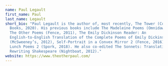 ```yaml
---
name: Paul Legault
first_name: Paul
last_name: Legault
short_bio: "Paul Legault is the author of, most recently, The Tower (Coach House
  Books, 2020). His previous books include The Madeleine Poems (Omnidawn, 2010),
  The Other Poems (Fence, 2011), The Emily Dickinson Reader: An
  English-to-English Translation of the Complete Poems of Emily Dickinson
  (McSweeney’s, 2012), Self-Portrait in a Convex Mirror 2 (Fence, 2016), and
  Lunch Poems 2 (Spork, 2018). He also co-edited The Sonnets: Translating and
  Rewriting Shakespeare (Nightboat, 2012)."
website: https://www.theotherpaul.com/
---
```

